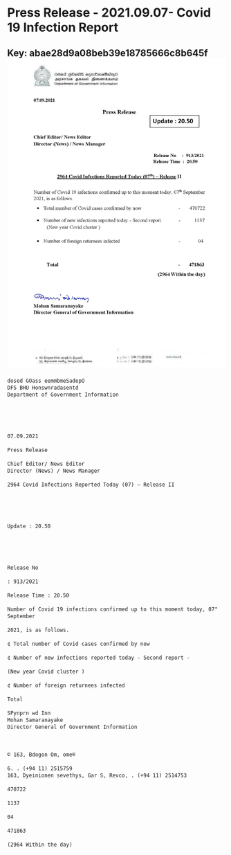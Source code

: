 # Press Release - 2021.09.07- Covid 19 Infection Report 
Key: abae28d9a08beb39e18785666c8b645f 
![img](img/abae28d9a08beb39e18785666c8b645f.jpg)
---
```
dosed GOass eemmbmeSadepO
DFS BHU Honswnradasentd
Department of Government Information

 

 

07.09.2021

Press Release

Chief Editor/ News Editor
Director (News) / News Manager

2964 Covid Infections Reported Today (07) — Release II

 

 

Update : 20.50

 

 

Release No

: 913/2021

Release Time : 20.50

Number of Covid 19 infections confirmed up to this moment today, 07" September

2021, is as follows.

¢ Total number of Covid cases confirmed by now

¢ Number of new infections reported today - Second report -

(New year Covid cluster )

¢ Number of foreign returnees infected

Total

SPynprn wd Inn
Mohan Samaranayake
Director General of Government Information

  

© 163, Bdogon Om, ome®

6. . (+94 11) 2515759
163, Dyeinionen sevethys, Gar S, Revco, . (+94 11) 2514753

470722

1137

04

471863

(2964 Within the day)

```
